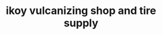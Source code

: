 ---
title: "ikoy vulcanizing shop and tire supply"
url: /lambunao/ikoy-vulcanizing-shop-and-tire-supply-ladrido-street/
shop: tyres
---